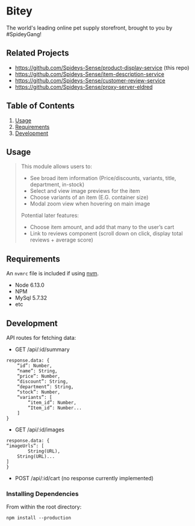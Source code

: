 # Bitey

The world's leading online pet supply storefront, brought to you by #SpideyGang!

## Related Projects

  - https://github.com/Spideys-Sense/product-display-service (this repo)
  - https://github.com/Spideys-Sense/item-description-service
  - https://github.com/Spideys-Sense/customer-review-service
  - https://github.com/Spideys-Sense/proxy-server-eldred

## Table of Contents

1. [Usage](#Usage)
1. [Requirements](#requirements)
1. [Development](#development)

## Usage

> This module allows users to:
> * See broad item information (Price/discounts, variants, title, department, in-stock) 
> * Select and view image previews for the item 
> * Choose variants of an item (E.G. container size)
> * Modal zoom view when hovering on main image
>
> Potential later features:
> * Choose item amount, and add that many to the user’s cart
> * Link to reviews component (scroll down on click, display total reviews + average score)

## Requirements

An `nvmrc` file is included if using [nvm](https://github.com/creationix/nvm).

- Node 6.13.0
- NPM
- MySql 5.7.32
- etc

## Development

API routes for fetching data:

- GET /api/:id/summary
```
response.data: {
	“id”: Number,
	“name”: String,
	“price”: Number,
	“discount”: String,
	“department”: String,
	“stock”: Number,
	“variants”: [
		“item_id”: Number,
		“Item_id”: Number...
	]
}
```

- GET /api/:id/images
```
response.data: {
“imageUrls”: [
		String(URL),
	String(URL)...
]
}
```
- POST /api/:id/cart (no response currently implemented)

### Installing Dependencies

From within the root directory:

```
npm install --production
```

